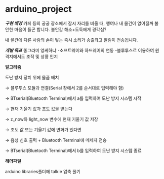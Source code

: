# arduino_project
***구현 배경***
카페 등의 공공 장소에서 잠시 자리를 비울 때, 
행여나 내 물건이 없어질까 불안한 마음이 들곤 합니다. 
불안감 해소+도둑에게 경각심?

내 물건에 다른 사람의 손이 닿는 즉시 소리가 송출되고 알림이 전송됩니다.

***개발 목표***
똥그라미 엉케하냐
-소프트웨어와 하드웨어의 연동
-블루투스르 이용하여 원격지에서도 조작 및 상황 인지 

**알고리즘**

도난 방지 장치 위에 물품 배치

→  블루투스 모듈과 연결(Serial 창에서 2를 순서대로 입력해야 함)

→  BTserial(Bluetooth Terminal)에서 a를 입력하여 도난 방지 시스템 시작

→ 현재 기울기 값과 조도 값을 받는다 

→ z_now와 light_now 변수에 현재 기울기 값 저장  

→ 조도 값 또는 기울기 값에 변화가 있다면

→ 음성 신호 출력 + Bluetooth Terminal에 메세지 전송

→ BTserial(Bluetooth Terminal)에서 b를 입력하여 도난 방지 시스템 종료


**헤더파일**


arduino libraries폴더에 talkie 압축 풀기

